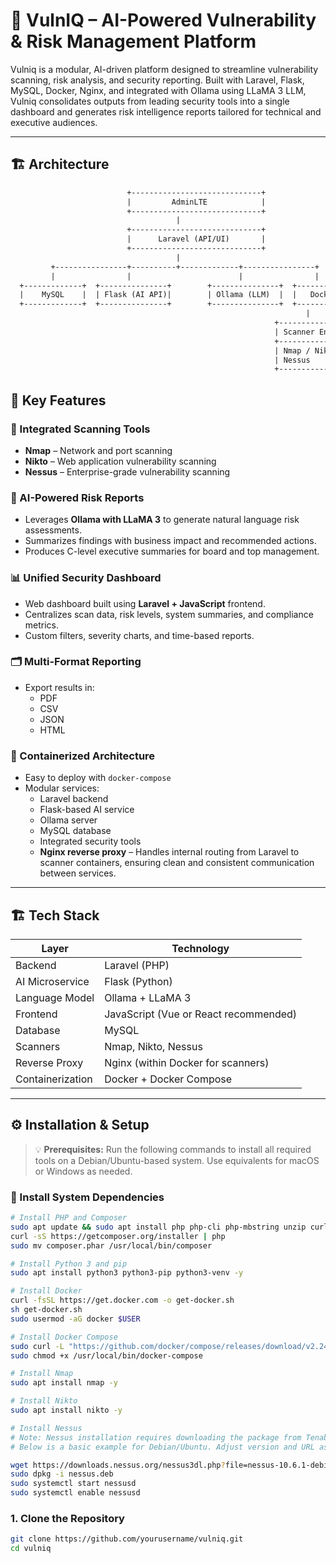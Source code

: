 # 🔐 VulnIQ – AI-Powered Vulnerability & Risk Management Platform

Vulniq is a modular, AI-driven platform designed to streamline vulnerability scanning, risk analysis, and security reporting. Built with Laravel, Flask, MySQL, Docker, Nginx, and integrated with Ollama using LLaMA 3 LLM, Vulniq consolidates outputs from leading security tools into a single dashboard and generates risk intelligence reports tailored for technical and executive audiences.

---

## 🏗️ Architecture

```txt
                          +-----------------------------+
                          |         AdminLTE            |
                          +-----------------------------+
                                     |
                          +-----------------------------+
                          |      Laravel (API/UI)       |
                          +-----------------------------+
                                     |
         +----------------+----------+-------------+----------------+
         |                |                        |                |
  +-------------+  +---------------+        +---------------+  +----------------------------+
  |    MySQL    |  | Flask (AI API)|        | Ollama (LLM)  |  |   Docker (Nginx + Tools)   |
  +-------------+  +---------------+        +---------------+  +----------------------------+
                                                                  |
                                                           +----------------+
                                                           | Scanner Engine |
                                                           +----------------+
                                                           | Nmap / Nikto / |
                                                           | Nessus         |
                                                           +----------------+

```
## 🧰 Key Features

### 🔎 Integrated Scanning Tools
- **Nmap** – Network and port scanning
- **Nikto** – Web application vulnerability scanning
- **Nessus** – Enterprise-grade vulnerability scanning

### 🧠 AI-Powered Risk Reports
- Leverages **Ollama with LLaMA 3** to generate natural language risk assessments.
- Summarizes findings with business impact and recommended actions.
- Produces C-level executive summaries for board and top management.

### 📊 Unified Security Dashboard
- Web dashboard built using **Laravel + JavaScript** frontend.
- Centralizes scan data, risk levels, system summaries, and compliance metrics.
- Custom filters, severity charts, and time-based reports.

### 🗂️ Multi-Format Reporting
- Export results in:
  - PDF
  - CSV
  - JSON
  - HTML

### 🐳 Containerized Architecture
- Easy to deploy with `docker-compose`
- Modular services:
  - Laravel backend
  - Flask-based AI service
  - Ollama server
  - MySQL database
  - Integrated security tools
  - **Nginx reverse proxy** – Handles internal routing from Laravel to scanner containers, ensuring clean and consistent communication between services.

---


## 🏗️ Tech Stack

| Layer            | Technology                             |
|------------------|--------------------------------------|
| Backend          | Laravel (PHP)                        |
| AI Microservice  | Flask (Python)                      |
| Language Model   | Ollama + LLaMA 3                    |
| Frontend         | JavaScript (Vue or React recommended) |
| Database         | MySQL                              |
| Scanners         | Nmap, Nikto, Nessus                |
| Reverse Proxy    | Nginx (within Docker for scanners)|
| Containerization | Docker + Docker Compose            |


---

## ⚙️ Installation & Setup

> 💡 **Prerequisites:** Run the following commands to install all required tools on a Debian/Ubuntu-based system. Use equivalents for macOS or Windows as needed.

### 🧰 Install System Dependencies

```bash
# Install PHP and Composer
sudo apt update && sudo apt install php php-cli php-mbstring unzip curl php-xml php-bcmath php-curl php-mysql git -y
curl -sS https://getcomposer.org/installer | php
sudo mv composer.phar /usr/local/bin/composer

# Install Python 3 and pip
sudo apt install python3 python3-pip python3-venv -y

# Install Docker
curl -fsSL https://get.docker.com -o get-docker.sh
sh get-docker.sh
sudo usermod -aG docker $USER

# Install Docker Compose
sudo curl -L "https://github.com/docker/compose/releases/download/v2.24.4/docker-compose-$(uname -s)-$(uname -m)" -o /usr/local/bin/docker-compose
sudo chmod +x /usr/local/bin/docker-compose

# Install Nmap
sudo apt install nmap -y

# Install Nikto
sudo apt install nikto -y

# Install Nessus
# Note: Nessus installation requires downloading the package from Tenable and installing it manually.
# Below is a basic example for Debian/Ubuntu. Adjust version and URL as needed.

wget https://downloads.nessus.org/nessus3dl.php?file=nessus-10.6.1-debian6_amd64.deb&licence_accept=yes&t=YOURTOKEN -O nessus.deb
sudo dpkg -i nessus.deb
sudo systemctl start nessusd
sudo systemctl enable nessusd

```

### 1. Clone the Repository

```bash
git clone https://github.com/yourusername/vulniq.git
cd vulniq

